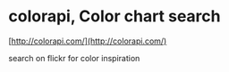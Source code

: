 <!--
id: 3857856131
link: http://tumblr.atmos.org/post/3857856131/colorapi-color-chart-search
slug: colorapi-color-chart-search
date: Mon Mar 14 2011 10:50:10 GMT-0700 (PDT)
publish: 2011-03-014
tags: 
title: colorapi, Color chart search
-->


colorapi, Color chart search
============================

[http://colorapi.com/](http://colorapi.com/)

search on flickr for color inspiration

